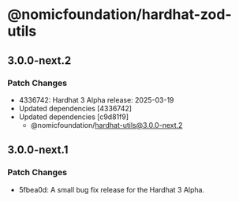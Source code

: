 # @nomicfoundation/hardhat-zod-utils

## 3.0.0-next.2

### Patch Changes

- 4336742: Hardhat 3 Alpha release: 2025-03-19
- Updated dependencies [4336742]
- Updated dependencies [c9d81f9]
  - @nomicfoundation/hardhat-utils@3.0.0-next.2

## 3.0.0-next.1

### Patch Changes

- 5fbea0d: A small bug fix release for the Hardhat 3 Alpha.

